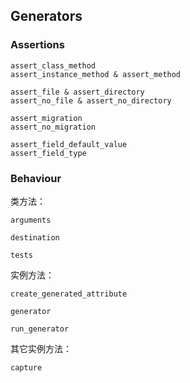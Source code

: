 ## Generators

### Assertions

```
assert_class_method
assert_instance_method & assert_method

assert_file & assert_directory
assert_no_file & assert_no_directory

assert_migration
assert_no_migration

assert_field_default_value
assert_field_type
```

### Behaviour

类方法：

```
arguments

destination

tests
```

实例方法：

```
create_generated_attribute

generator

run_generator
```

其它实例方法：

```
capture
```
